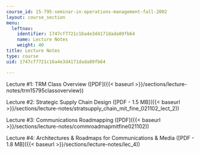 ```yaml
---
course_id: 15-795-seminar-in-operations-management-fall-2002
layout: course_section
menu:
  leftnav:
    identifier: 1747cf7721c16a4e3d4171dada89fb64
    name: Lecture Notes
    weight: 40
title: Lecture Notes
type: course
uid: 1747cf7721c16a4e3d4171dada89fb64

---
```


Lecture #1: TRM Class Overview ([PDF]({{< baseurl >}}/sections/lecture-notes/trm15795classoverview))

Lecture #2: Strategic Supply Chain Design ([PDF - 1.5 MB]({{< baseurl >}}/sections/lecture-notes/stratsupply_chain_mit_fine_021102_lect_2))

Lecture #3: Communications Roadmapping ([PDF]({{< baseurl >}}/sections/lecture-notes/commroadmapmitfine021102))

Lecture #4: Architectures & Roadmaps for Communications & Media ([PDF - 1.8 MB]({{< baseurl >}}/sections/lecture-notes/lec_4))